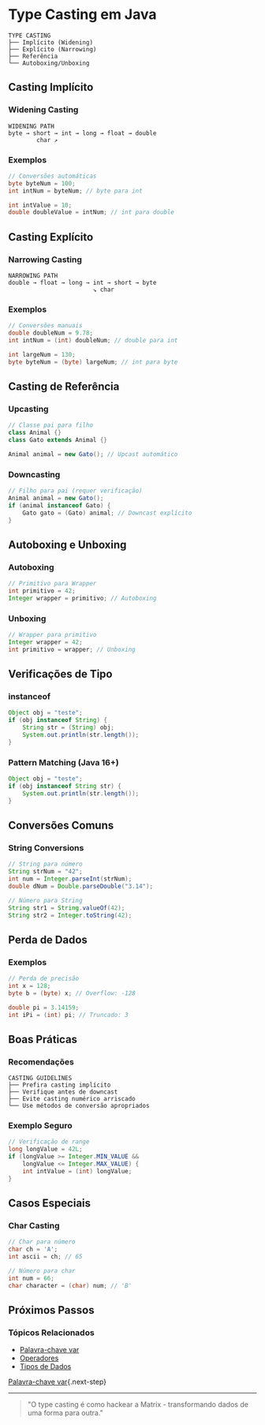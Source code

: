 # Type Casting em Java

```ascii
TYPE CASTING
├── Implícito (Widening)
├── Explícito (Narrowing)
├── Referência
└── Autoboxing/Unboxing
```

## Casting Implícito

### Widening Casting
```ascii
WIDENING PATH
byte → short → int → long → float → double
        char ↗
```

### Exemplos
```java
// Conversões automáticas
byte byteNum = 100;
int intNum = byteNum; // byte para int

int intValue = 10;
double doubleValue = intNum; // int para double
```

## Casting Explícito

### Narrowing Casting
```ascii
NARROWING PATH
double → float → long → int → short → byte
                        ↘ char
```

### Exemplos
```java
// Conversões manuais
double doubleNum = 9.78;
int intNum = (int) doubleNum; // double para int

int largeNum = 130;
byte byteNum = (byte) largeNum; // int para byte
```

## Casting de Referência

### Upcasting
```java
// Classe pai para filho
class Animal {}
class Gato extends Animal {}

Animal animal = new Gato(); // Upcast automático
```

### Downcasting
```java
// Filho para pai (requer verificação)
Animal animal = new Gato();
if (animal instanceof Gato) {
    Gato gato = (Gato) animal; // Downcast explícito
}
```

## Autoboxing e Unboxing

### Autoboxing
```java
// Primitivo para Wrapper
int primitivo = 42;
Integer wrapper = primitivo; // Autoboxing
```

### Unboxing
```java
// Wrapper para primitivo
Integer wrapper = 42;
int primitivo = wrapper; // Unboxing
```

## Verificações de Tipo

### instanceof
```java
Object obj = "teste";
if (obj instanceof String) {
    String str = (String) obj;
    System.out.println(str.length());
}
```

### Pattern Matching (Java 16+)
```java
Object obj = "teste";
if (obj instanceof String str) {
    System.out.println(str.length());
}
```

## Conversões Comuns

### String Conversions
```java
// String para número
String strNum = "42";
int num = Integer.parseInt(strNum);
double dNum = Double.parseDouble("3.14");

// Número para String
String str1 = String.valueOf(42);
String str2 = Integer.toString(42);
```

## Perda de Dados

### Exemplos
```java
// Perda de precisão
int x = 128;
byte b = (byte) x; // Overflow: -128

double pi = 3.14159;
int iPi = (int) pi; // Truncado: 3
```

## Boas Práticas

### Recomendações
```ascii
CASTING GUIDELINES
├── Prefira casting implícito
├── Verifique antes de downcast
├── Evite casting numérico arriscado
└── Use métodos de conversão apropriados
```

### Exemplo Seguro
```java
// Verificação de range
long longValue = 42L;
if (longValue >= Integer.MIN_VALUE && 
    longValue <= Integer.MAX_VALUE) {
    int intValue = (int) longValue;
}
```

## Casos Especiais

### Char Casting
```java
// Char para número
char ch = 'A';
int ascii = ch; // 65

// Número para char
int num = 66;
char character = (char) num; // 'B'
```

## Próximos Passos

### Tópicos Relacionados
- [Palavra-chave var](var-keyword.md)
- [Operadores](operators.md)
- [Tipos de Dados](variables.md)

[Palavra-chave var](var-keyword.md){.next-step}

---

> "O type casting é como hackear a Matrix - transformando dados de uma forma para outra."